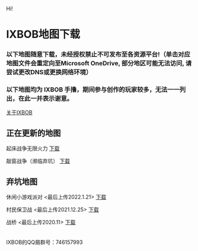 


Hi!



# IXBOB地图下载

### 以下地图随意下载，未经授权禁止不可发布至各资源平台!（单击对应地图文件会重定向至Microsoft OneDrive, 部分地区可能无法访问, 请尝试更改DNS或更换网络环境）
### 以下地图均为 IXBOB 手撸，期间参与创作的玩家较多，无法一一列出，在此一并表示谢意。

<a href="http://ixbob.github.io/aboutIXBOB.html" target="_blank">关于IXBOB</a>

## 正在更新的地图

起床战争无限火力
<a href="http://ixbob.github.io/download/download1.html" target="_blank">下载</a>

敲窗战争（濒临弃坑）
<a href="http://ixbob.github.io/download/download2.html" target="_blank">下载</a>

## 弃坑地图

休闲小游戏派对 <最后上传2022.1.21>
<a href="http://ixbob.github.io/download/download3.html" target="_blank">下载</a>

村民保卫战 <最后上传2021.12.25>
<a href="http://ixbob.github.io/download/download4.html" target="_blank">下载</a>

战桥 <最后上传2020.11>
<a href="http://ixbob.github.io/download/download5.html" target="_blank">下载</a>
<br/>
<br/>
<br/>IXBOB的QQ屑群号：746157993
